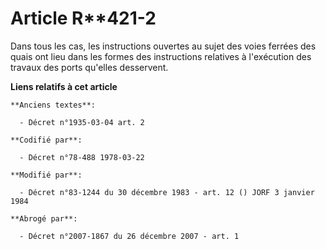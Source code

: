 # Article R**421-2

Dans tous les cas, les instructions ouvertes au sujet des voies ferrées des quais ont lieu dans les formes des instructions
relatives à l'exécution des travaux des ports qu'elles desservent.

**Liens relatifs à cet article**

	**Anciens textes**:

	  - Décret n°1935-03-04 art. 2

	**Codifié par**:

	  - Décret n°78-488 1978-03-22

	**Modifié par**:

	  - Décret n°83-1244 du 30 décembre 1983 - art. 12 () JORF 3 janvier 1984

	**Abrogé par**:

	  - Décret n°2007-1867 du 26 décembre 2007 - art. 1
